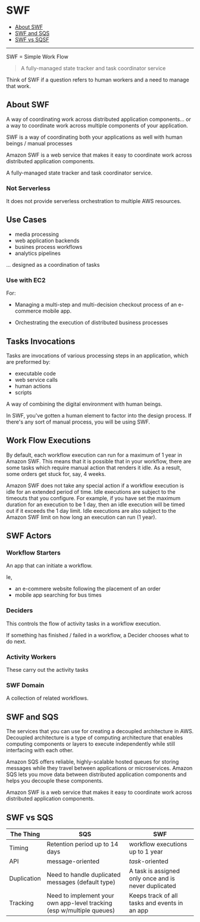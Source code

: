 # SWF

* [About SWF](#About-SWF)
* [SWF and SQS](#SWF-and-SQS)
* [SWF vs SQSF](#SQS-vs-SWF)

------------

SWF = Simple Work Flow

> A fully-managed state tracker and task coordinator service

Think of SWF if a question refers to human workers and a need to manage that work.

## About SWF

A way of coordinating work across distributed application components... or a way to coordinate work across multiple components of your application.

SWF is a way of coordinating both your applications as well with human beings / manual processes

Amazon SWF is a web service that makes it easy to coordinate work across distributed application components.

A fully-managed state tracker and task coordinator service. 

### Not Serverless

It does not provide serverless orchestration to multiple AWS resources.

## Use Cases

* media processing
* web application backends
* busines process workflows
* analytics pipelines

...  designed as a coordination of tasks

### Use with EC2

For: 

* Managing a multi-step and multi-decision checkout process of an e-commerce mobile app.

* Orchestrating the execution of distributed business processes

## Tasks Invocations

Tasks are invocations of various processing steps in an application, which are preformed by:

* executable code
* web service calls
* human actions
* scripts

A way of combining the digital environment with human beings.

In SWF, you've gotten a human element to factor into the design process. If there's any sort of manual process, you will be using SWF.


## Work Flow Executions

By default, each workflow execution can run for a maximum of 1 year in Amazon SWF. This means that it is possible that in your workflow, there are some tasks which require manual action that renders it idle. As a result, some orders get stuck for, say, 4 weeks.

Amazon SWF does not take any special action if a workflow execution is idle for an extended period of time. Idle executions are subject to the timeouts that you configure. For example, if you have set the maximum duration for an execution to be 1 day, then an idle execution will be timed out if it exceeds the 1 day limit. Idle executions are also subject to the Amazon SWF limit on how long an execution can run (1 year).

## SWF Actors

### Workflow Starters

An app that can initiate a workflow.

Ie, 

* an e-commere website following the placement of an order
* mobile app searching for bus times

### Deciders

This controls the flow of activity tasks in a workflow execution.

If something has finished / failed in a workflow, a Decider chooses what to do next.

### Activity Workers

These carry out the activity tasks

### SWF Domain

A collection of related workflows.

## SWF and SQS

 The services that you can use for creating a decoupled architecture in AWS. Decoupled architecture is a type of computing architecture that enables computing components or layers to execute independently while still interfacing with each other.

Amazon SQS offers reliable, highly-scalable hosted queues for storing messages while they travel between applications or microservices. Amazon SQS lets you move data between distributed application components and helps you decouple these components. 

Amazon SWF is a web service that makes it easy to coordinate work across distributed application components.

## SWF vs SQS

The Thing|SQS|SWF|
|-----|-----|-----|
|Timing|Retention period up to 14 days| workflow executions up to 1 year|
|API|message-oriented|*task*-oriented|
|Duplication|Need to handle duplicated messages (default type)|A task is assigned only once and is never duplicated|
|Tracking|Need to implement your own app-level tracking (esp w/multiple queues)|Keeps track of all tasks and events in an app|